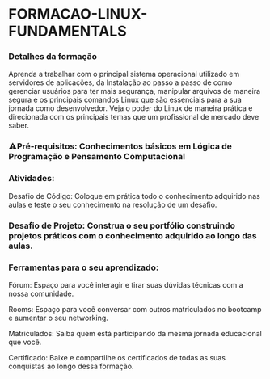 # FORMACAO-LINUX-FUNDAMENTALS
### Detalhes da formação
Aprenda a trabalhar com o principal sistema operacional utilizado em servidores de aplicações, da Instalação ao passo a passo de como gerenciar usuários para ter mais segurança, manipular arquivos de maneira segura e os principais comandos Linux que são essenciais para a sua jornada como desenvolvedor. Veja o poder do Linux de maneira prática e direcionada com os principais temas que um profissional de mercado deve saber.

### ⚠️Pré-requisitos: Conhecimentos básicos em Lógica de Programação e Pensamento Computacional

### Atividades:
Desafio de Código: Coloque em prática todo o conhecimento adquirido nas aulas e teste o seu conhecimento na resolução de um desafio.

### Desafio de Projeto: Construa o seu portfólio construindo projetos práticos com o conhecimento adquirido ao longo das aulas.

### Ferramentas para o seu aprendizado:
Fórum: Espaço para você interagir e tirar suas dúvidas técnicas com a nossa comunidade.

Rooms: Espaço para você conversar com outros matriculados no bootcamp e aumentar o seu networking.

Matriculados: Saiba quem está participando da mesma jornada educacional que você.

Certificado: Baixe e compartilhe os certificados de todas as suas conquistas ao longo dessa formação.
